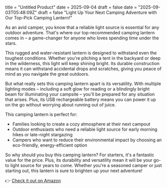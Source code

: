 title = "Untitled Product"
date = 2025-09-04
draft = false
date = "2025-09-03T05:48:09Z"
draft = false
"Light Up Your Next Camping Adventure with Our Top-Pick Camping Lantern!"

As an avid camper, you know that a reliable light source is essential for any outdoor adventure. That's where our top-recommended camping lantern comes in – a game-changer for anyone who loves spending time under the stars.

This rugged and water-resistant lantern is designed to withstand even the toughest conditions. Whether you're pitching a tent in the backyard or deep in the wilderness, this light will keep shining bright. Its durable construction means it can withstand accidental drops and scratches, giving you peace of mind as you navigate the great outdoors.

But what really sets this camping lantern apart is its versatility. With multiple lighting modes – including a soft glow for reading or a blindingly bright beam for illuminating your campsite – you'll be prepared for any situation that arises. Plus, its USB rechargeable battery means you can power it up on the go without worrying about running out of juice.

This camping lantern is perfect for:

* Families looking to create a cozy atmosphere at their next campout
* Outdoor enthusiasts who need a reliable light source for early morning hikes or late-night stargazing
* Campers who want to reduce their environmental impact by choosing an eco-friendly, energy-efficient option

So why should you buy this camping lantern? For starters, it's a fantastic value for the price. Plus, its durability and versatility mean it will be your go-to light source for years to come. Whether you're a seasoned camper or just starting out, this lantern is sure to brighten up your next adventure!

👉 [Check it out on Amazon](https://www.amazon.com/dp/B0BJLDLYXP?tag=matthewblog-20)
